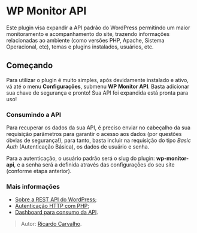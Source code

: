 WP Monitor API  
===  
  
Este plugin visa expandir a API padrão do WordPress permitindo um maior monitoramento e acompanhamento do site, trazendo informações relacionadas ao ambiente (como versões PHP, Apache, Sistema Operacional, etc), temas e plugins instalados, usuários, etc.   
  
Começando  
---------------  
  
Para utilizar o plugin é muito simples, após devidamente instalado e ativo, vá até o menu **Configurações**, submenu **WP Monitor API**. Basta adicionar sua chave de segurança e pronto! Sua API foi expandida está pronta para uso!

### Consumindo a API
Para recuperar os dados da sua API, é preciso enviar no cabeçalho da sua requisição parâmetros para garantir o acesso aos dados (por questões óbvias de segurança!), para tanto, basta incluir na requisição do tipo *Basic Auth* (Autenticação Básica), os dados de usuário e senha.

Para a autenticação, o usuário padrão será o slug do plugin: **wp-monitor-api**, e a senha será a definida através das configurações do seu site (conforme etapa anterior).

### Mais informações

 - [Sobre a REST API do WordPress](https://developer.wordpress.org/rest-api/);
 - [Autenticação HTTP com PHP](http://php.net/manual/pt_BR/features.http-auth.php);
 - [Dashboard para consumo da API](https://github.com/Darciro/WP-Monitor-Dashboard).

> Autor: [Ricardo Carvalho](https://github.com/Darciro).